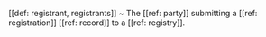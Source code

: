 [[def: registrant, registrants]]
~ The [[ref: party]] submitting a [[ref: registration]] [[ref: record]] to a [[ref: registry]].

